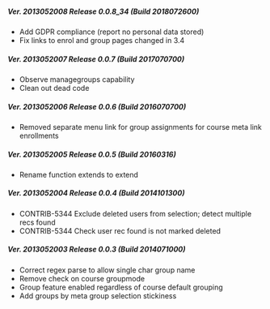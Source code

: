 ##### Ver. 2013052008 Release 0.0.8_34 (Build 2018072600)

  * Add GDPR compliance (report no personal data stored)
  * Fix links to enrol and group pages changed in 3.4

##### Ver. 2013052007 Release 0.0.7 (Build 2017070700)

  * Observe managegroups capability
  * Clean out dead code

##### Ver. 2013052006 Release 0.0.6 (Build 2016070700)

  * Removed separate menu link for group assignments for course meta link enrollments

##### Ver. 2013052005 Release 0.0.5 (Build 20160316)

  * Rename function extends to extend

##### Ver. 2013052004 Release 0.0.4 (Build 2014101300)

  * CONTRIB-5344 Exclude deleted users from selection; detect multiple recs found
  * CONTRIB-5344 Check user rec found is not marked deleted

##### Ver. 2013052003 Release 0.0.3 (Build 2014071000)

  * Correct regex parse to allow single char group name
  * Remove check on course groupmode
  * Group feature enabled regardless of course default grouping
  * Add groups by meta group selection stickiness

